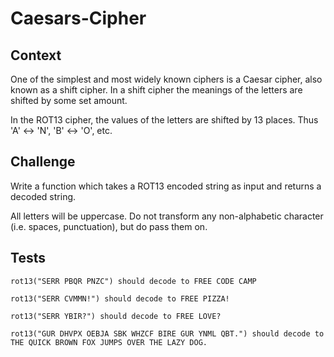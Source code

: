 # Caesars-Cipher

## Context
One of the simplest and most widely known ciphers is a Caesar cipher, also known as a shift cipher. In a shift cipher the meanings of the letters are shifted by some set amount.

In the ROT13 cipher, the values of the letters are shifted by 13 places. Thus 'A' ↔ 'N', 'B' ↔ 'O', etc.

## Challenge
Write a function which takes a ROT13 encoded string as input and returns a decoded string.

All letters will be uppercase. Do not transform any non-alphabetic character (i.e. spaces, punctuation), but do pass them on.

## Tests
```
rot13("SERR PBQR PNZC") should decode to FREE CODE CAMP
```
```
rot13("SERR CVMMN!") should decode to FREE PIZZA!
```
```
rot13("SERR YBIR?") should decode to FREE LOVE?
```
```
rot13("GUR DHVPX OEBJA SBK WHZCF BIRE GUR YNML QBT.") should decode to THE QUICK BROWN FOX JUMPS OVER THE LAZY DOG.
```
